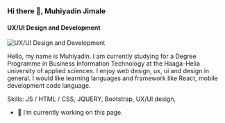 ### Hi there 👋, Muhiyadin Jimale
#### UX/UI Design and Development
![UX/UI Design and Development](https://media-exp1.licdn.com/dms/image/C5616AQGg4vVYGsLBZQ/profile-displaybackgroundimage-shrink_200_800/0/1642432012611?e=1648080000&v=beta&t=jyzhsejZXcNW2CxYYr9TUuQTZAJa14mRVf_h8lNKR3s)

Hello, my name is Muhiyadin.  I am currently  studying for a Degree Programme in Business Information Technology   at the Haaga-Helia university of applied sciences. I  enjoy web design, ux, ui and design in general. I would like   learning languages and framework like React, mobile development code language.

Skills: JS / HTML / CSS, JQUERY,  Bootstrap, UX/UI design,

- 🔭 I’m currently working on this page. 





